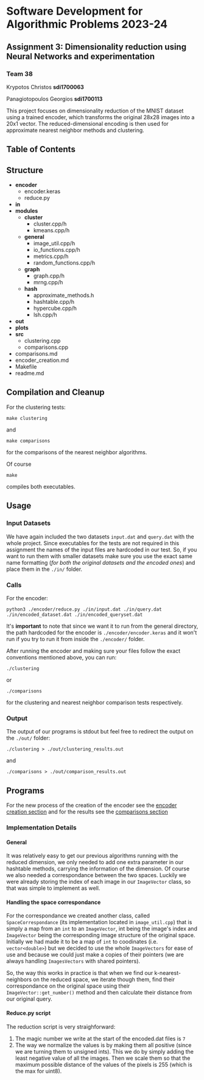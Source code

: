 # Software Development for Algorithmic Problems 2023-24


## Assignment 3: Dimensionality reduction using Neural Networks and experimentation

### Team 38
Krypotos Christos **sdi1700063**

Panagiotopoulos Georgios **sdi1700113**

This project focuses on dimensionality reduction of the MNIST dataset using a trained encoder, which transforms the original 28x28 images into a 20x1 vector. The reduced-dimensional encoding is then used for approximate nearest neighbor methods and clustering.


## Table of Contents

## Structure 
- **encoder**
    - encoder.keras
    - reduce.py
- **in**
- **modules**
    - **cluster**
        - cluster.cpp/h
        - kmeans.cpp/h
    - **general**
        - image_util.cpp/h
        - io_functions.cpp/h
        - metrics.cpp/h
        - random_functions.cpp/h
    - **graph**
        - graph.cpp/h
        - mrng.cpp/h
    - **hash**
        - approximate_methods.h
        - hashtable.cpp/h
        - hypercube.cpp/h
        - lsh.cpp/h
- **out**
- **plots**
- **src**
    - clustering.cpp
    - comparisons.cpp
- comparisons.md
- encoder_creation.md
- Makefile 
- readme.md

## Compilation and Cleanup
For the clustering tests:

    make clustering 

and

    make comparisons

for the comparisons of the nearest neighbor algorithms.

Of course

    make 

compiles both executables.

## Usage
### Input Datasets
We have again included the two datasets `input.dat` and `query.dat` with the whole project.
Since executables for the tests are not required in this assignment the names of the input files are hardcoded in our test. So, if you want to run them with smaller datasets make sure you use the exact same name formatting (*for both the original datasets and the encoded ones*) and place them in the `./in/` folder.

### Calls
For the encoder:

    python3 ./encoder/reduce.py ./in/input.dat ./in/query.dat ./in/encoded_dataset.dat ./in/encoded_queryset.dat

It's **important** to note that since we want it to run from the general directory, the path hardcoded for the encoder is `./encoder/encoder.keras` and it won't run if you try to run it from inside the `./encoder/` folder.

After running the encoder and making sure your files follow the exact conventions mentioned above, you can run:
    
    ./clustering
or 
    
    ./comparisons

for the clustering and nearest neighbor comparison tests respectively.

### Output
The output of our programs is stdout but feel free to redirect the output on the `./out/` folder:

    ./clustering > ./out/clustering_results.out

and 

    ./comparisons > ./out/comparison_results.out

## Programs
For the new process of the creation of the encoder see the [encoder creation section](./encoder_creation.md) and for the results see the [comparisons section](./comparisons.md)

### Implementation Details

#### General
It was relatively easy to get our previous algorithms running with the reduced dimension, we only needed to add one extra parameter in our hashtable methods, carrying the information of the dimension. Of course we also needed a correspondance between the two spaces. Luckily we were already storing the index of each image in our `ImageVector` class, so that was simple to implement as well. 

#### Handling the space correspondance
For the correspondance we created another class, called `SpaceCorrespondance` (its implementation located in `image_util.cpp`) that is simply a map from an `int` to an `ImageVector`, int being the image's index and `ImageVector` being the corresponding image structure of the original space. Initially we had made it to be a map of `int` to coodinates (i.e. `vector<double>`) but we decided to use the whole `ImageVectors` for ease of use and because we could just make a copies of their pointers (we are always handling `ImagesVectors` with shared pointers).

So, the way this works in practice is that when we find our k-nearest-neighbors on the reduced space, we iterate though them, find their correspondance on the original space using their `ImageVector::get_number()` method and then calculate their distance from our original query. 

#### Reduce.py script
The reduction script is very straighforward:
1. The magic number we write at the start of the encoded.dat files is `7` 
2. The way we normalize the values is by making them all positive (since we are turning them to unsigned ints). This we do by simply adding the least negative value of all the images. Then we scale them so that the maximum possible distance of the values of the pixels is 255 (which is the max for uint8).
